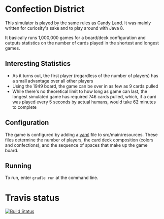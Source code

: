 # Confection District

This simulator is played by the same rules as Candy Land.  It was mainly written for curiosity's sake and to play around with Java 8.  

It basically runs 1,000,000 games for a board/deck configuration and outputs statistics on the number of cards played in the shortest and longest games.

## Interesting Statistics

- As it turns out, the first player (regardless of the number of players) has a small advantage over all other players
- Using the 1949 board, the game can be over in as few as 9 cards pulled
- While there's no theoretical limit to how long as game can last, the longest simulated game has required 746 cards pulled, which, if a card was played every 5 seconds by actual humans, would take 62 minutes to complete

## Configuration

The game is configured by adding a [yaml](http://yaml.org/) file to src/main/resources.  These files determine the number of players, the card deck composition (colors and confections), and the sequence of spaces that make up the game board.  

## Running

To run, enter `gradle run` at the command line.  

Travis status
=============
[![Build Status](https://travis-ci.org/trescube/confectiondistrict.svg?branch=master)](https://travis-ci.org/trescube/confectiondistrict)
